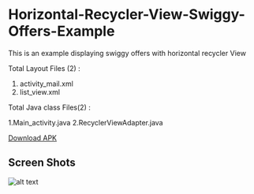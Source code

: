 # Horizontal-Recycler-View-Swiggy-Offers-Example
This is an example displaying swiggy offers with horizontal recycler View

Total Layout Files (2) : 

1. activity_mail.xml
2. list_view.xml
                         
Total Java class Files(2) : 


1.Main_activity.java
2.RecyclerViewAdapter.java
                            
[Download APK](https://github.com/vishnu8742/Horizontal-Recycler-View-Swiggy-Offers-Example/raw/master/Swiggy-com.example.anon.swiggy-1-v1.0.apk "Swiggy offers apk")


Screen Shots
------------


![alt text](https://raw.githubusercontent.com/vishnu8742/Horizontal-Recycler-View-Swiggy-Offers-Example/master/screen-shot.gif)

